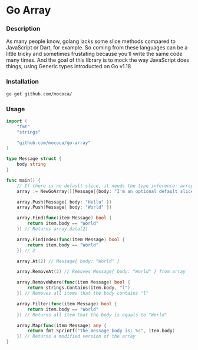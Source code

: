 # Go Array

### Description

As many people know, golang lacks some slice methods compared to JavaScript or Dart, for example. So coming from these languages can be a little tricky and sometimes frustating because you'll write the same code many times. And the goal of this library is to mock the way JavaScript does things, using Generic types introducted on Go v1.18

### Installation

```bash
go get github.com/mococa/
```

### Usage

```go
import (
    "fmt"
    "strings"

    "github.com/mococa/go-array"
)

type Message struct {
    body string
}

func main() {
    // If there is no default slice, it needs the type inference: array := NewGoArray[Message]()
    array := NewGoArray([]Message{{body: "I'm an optional default slice"}})

    array.Push(Message{ body: "Hello" })
    array.Push(Message{ body: "World" })

    array.Find(func(item Message) bool {
		return item.body == "World"
	}) // Returns array.data[2]

    array.FindIndex(func(item Message) bool {
		return item.body == "World"
	}) // 2

    array.At(2) // Message{ body: "World" }

    array.RemoveAt(2) // Removes Message{ body: "World" } from array

    array.RemoveWhere(func(item Message) bool {
		return strings.Contains(item.body, "l")
	}) // Removes all items that the body contains "l"

    array.Filter(func(item Message) bool {
		return item.body == "World"
	}) // Returns all item that the body is equals to "World"

    array.Map(func(item Message) any {
		return fmt.Sprintf("The message body is: %s", item.body)
	}) // Returns a modified version of the array
}
```
